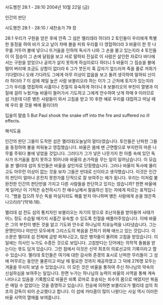사도행전 28:1 - 28:10 
2004년 10월 22일 (금)

인간의 판단



사도행전 28:1 - 28:10 / 새찬송가 79 장


28:1 우리가 구원을 얻은 후에 안즉 그 섬은 멜리데라 하더라 2 토인들이 우리에게 특별한 동정을 하여 비가 오고 날이 차매 불을 피워 우리를 다 영접하더라 3 바울이 한 뭇 나무를 거두어 불에 넣으니 뜨거움을 인하여 독사가 나와 그 손을 물고 있는지라 4 토인들이 이 짐승이 그 손에 달림을 보고 서로 말하되 진실로 이 사람은 살인한 자로다 바다에서는 구원을 얻었으나 공의가 살지 못하게 하심이로다 하더니 5 바울이 그 짐승을 불에 떨어 버리매 조금도 상함이 없더라 6 그가 붓든지 혹 갑자기 엎드러져 죽을 줄로 저희가 기다렸더니 오래 기다려도 그에게 아무 이상이 없음을 보고 돌려 생각하여 말하되 신이라 하더라 7 이 섬에 제일 높은 사람 보블리오라 하는 이가 그 근처에 토지가 있는지라 그가 우리를 영접하여 사흘이나 친절히 유숙하게 하더니 8 보블리오의 부친이 열병과 이질에 걸려 누웠거늘 바울이 들어가서 기도하고 그에게 안수하여 낫게 하매 9 이러므로 섬 가운데 다른 병든 사람들이 와서 고침을 받고 10 후한 예로 우리를 대접하고 떠날 때에 우리 쓸 것을 배에 올리더라

입술의 말씀
5 But Paul shook the snake off into the fire and suffered no ill effects.

해석도움





인간의 판단
그들이 도착한 섬은 멜리데(오늘날의 말타)였습니다. 토인들은 난파한 그들을 동정하여 불을 피워놓고 영접했습니다. 바울은 몸에 밴 근면함으로 부지런히 마른 나무를 주워다 불에 넣었을 것입니다. 그러다가 그가 넣은 나뭇가지 한 아름 속에 있던 독사가 뜨거움을 참지 못하고 뛰어나와 바울의 손가락을 무는 일이 일어났습니다. 이 모습을 본 멜리데 섬의 토인들은 바울을 살인자로 단정했습니다. 그러나 바울이 독사에 물리고도 아무런 이상이 없는 것을 보자 그들은 반대로 신이라고 생각했습니다. 이것은 인간의 판단이 얼마나 온전치 못한가를 단적으로 잘 보여주는 예가 됩니다. 우리는 이처럼 불완전한 인간의 판단만을 가지고 다른 사람들을 판단하고 있지는 않습니까? 한편 바울에게 일어난 이 기적은 승천하시기 전 예수님께서 말씀하신 믿는 자에게 따르는 표적입니다. "뱀을 집으려 무슨 독을 마실지라도 해를 받지 아니하며 병든 사람에게 손을 얹은즉 나으리라"(막16:18). 

멜리데 섬 전도
섬의 통치자인 보블리오는 자기의 땅으로 조난자들을 받아들여 사태가 어느 정도 수습될 때가지 사흘간 유숙할 수 있도록 친절을 베풀어주었습니다. 이때 바울은 그의 부친이 병든 것을 알고 기도와 안수로 하나님의 치유능력을 나타냈습니다. 그는 문명인이나 야만인 모두에게 그리스도의 복음을 전하기 위해 애쓰고 있는 것입니다. 이 소문은 멜리데 섬 전체에 금방 퍼져나갔고, 많은 병자들이 몰려와 고침을 받았습니다. 이 일에는 의사인 누가도 수종든 것으로 보입니다. 고침받다는 단어에는 의학적 돌봄을 받는다는 뜻도 담겨 있습니다. 그런 점에서 이것은 신약 최초의 의료선교의 기록이라고 할 수 있습니다. 멜리데 토인들은 여기에 대한 감사와 존경의 표시로 난파한 무리들이 그 섬에 머무르는 동안은 물론이고 떠날 때 필요한 것까지 제공하였고 그 덕에 276명 모두는 겨울을 무사히 보낼 수 있었습니다. 이 모든 것은 바울을 통하여 주신 하나님의 약속의 신실하심을 보여주는 일입니다. 한편 누가는 하나님의 능력이 바울의 사역을 통해 계속 나타나고 있음을 기록함으로 바울은 비록 로마로 호송되는 죄수의 몸으로 매였지만 복음은 매일 수 없었다는 것을 증명하고 있습니다. 전승에 의하면 보블리오가 멜리데 섬의 최초의 감독이 되어 순교했다고 합니다. 이 섬에 카타콤이 많이 나왔다는 사실 역시 이러한 바울 사역의 열매를 보여줍니다.